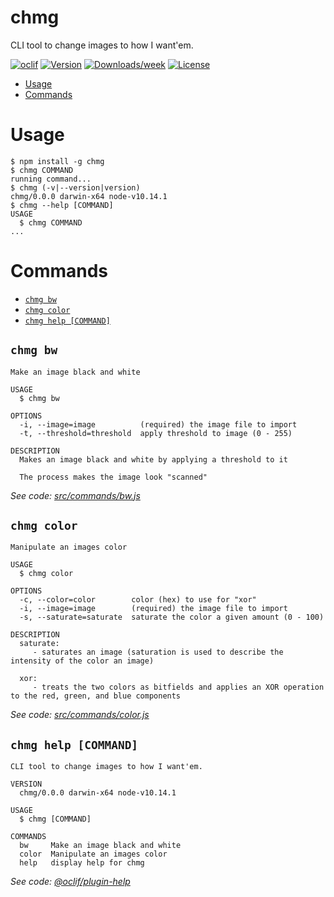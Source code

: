 chmg
====

CLI tool to change images to how I want&#39;em.

[![oclif](https://img.shields.io/badge/cli-oclif-brightgreen.svg)](https://oclif.io)
[![Version](https://img.shields.io/npm/v/chmg.svg)](https://npmjs.org/package/chmg)
[![Downloads/week](https://img.shields.io/npm/dw/chmg.svg)](https://npmjs.org/package/chmg)
[![License](https://img.shields.io/npm/l/chmg.svg)](https://github.com/nkernis/chmg/blob/master/package.json)

<!-- toc -->
* [Usage](#usage)
* [Commands](#commands)
<!-- tocstop -->
# Usage
<!-- usage -->
```sh-session
$ npm install -g chmg
$ chmg COMMAND
running command...
$ chmg (-v|--version|version)
chmg/0.0.0 darwin-x64 node-v10.14.1
$ chmg --help [COMMAND]
USAGE
  $ chmg COMMAND
...
```
<!-- usagestop -->
# Commands
<!-- commands -->
* [`chmg bw`](#chmg-bw)
* [`chmg color`](#chmg-color)
* [`chmg help [COMMAND]`](#chmg-help-command)

## `chmg bw`

```
Make an image black and white

USAGE
  $ chmg bw

OPTIONS
  -i, --image=image          (required) the image file to import
  -t, --threshold=threshold  apply threshold to image (0 - 255)

DESCRIPTION
  Makes an image black and white by applying a threshold to it

  The process makes the image look "scanned"
```

_See code: [src/commands/bw.js](https://github.com/nkernis/chmg/blob/v0.0.0/src/commands/bw.js)_

## `chmg color`

```
Manipulate an images color

USAGE
  $ chmg color

OPTIONS
  -c, --color=color        color (hex) to use for "xor"
  -i, --image=image        (required) the image file to import
  -s, --saturate=saturate  saturate the color a given amount (0 - 100)

DESCRIPTION
  saturate:
     - saturates an image (saturation is used to describe the intensity of the color an image)

  xor:
     - treats the two colors as bitfields and applies an XOR operation to the red, green, and blue components
```

_See code: [src/commands/color.js](https://github.com/nkernis/chmg/blob/v0.0.0/src/commands/color.js)_

## `chmg help [COMMAND]`

```
CLI tool to change images to how I want'em.

VERSION
  chmg/0.0.0 darwin-x64 node-v10.14.1

USAGE
  $ chmg [COMMAND]

COMMANDS
  bw     Make an image black and white
  color  Manipulate an images color
  help   display help for chmg
```

_See code: [@oclif/plugin-help](https://github.com/oclif/plugin-help/blob/v2.1.6/src/commands/help.ts)_
<!-- commandsstop -->
